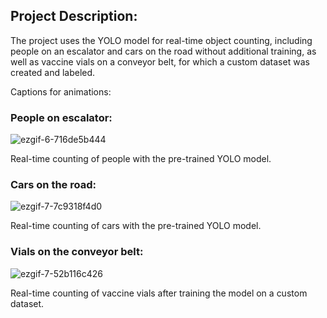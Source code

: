 
## Project Description:
The project uses the YOLO model for real-time object counting, including people on an escalator and cars on the road without additional training, as well as vaccine vials on a conveyor belt, for which a custom dataset was created and labeled.

Captions for animations:

### People on escalator: 

![ezgif-6-716de5b444](https://github.com/styxx216/CV/assets/38997882/d941eef0-31e3-46b3-ab6b-1dc849d1f13b)

Real-time counting of people with the pre-trained YOLO model.

### Cars on the road: 

![ezgif-7-7c9318f4d0](https://github.com/styxx216/CV/assets/38997882/41cadb65-813b-46f8-9ffa-ebdfac15eee8)

Real-time counting of cars with the pre-trained YOLO model.

### Vials on the conveyor belt:

![ezgif-7-52b116c426](https://github.com/styxx216/CV/assets/38997882/9f75701f-1024-44b9-af57-815668e26254)

Real-time counting of vaccine vials after training the model on a custom dataset.
